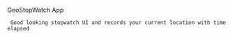 GeoStopWatch App

     Good looking stopwatch UI and records your current location with time elapsed

